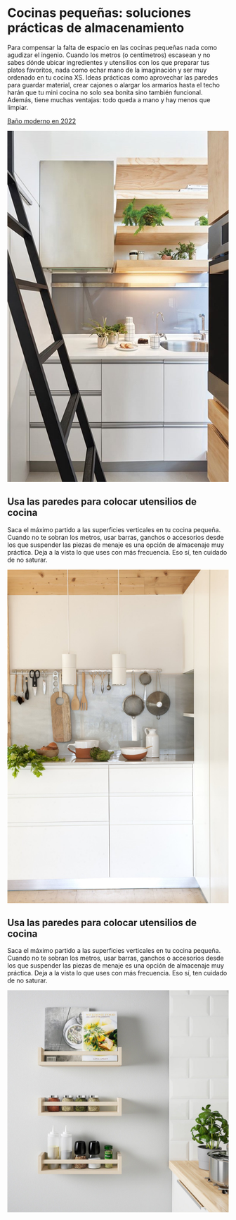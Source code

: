 # Cocinas pequeñas: soluciones prácticas de almacenamiento

Para compensar la falta de espacio en las cocinas pequeñas nada como agudizar el ingenio. 
Cuando los metros (o centímetros) escasean y no sabes dónde ubicar ingredientes 
y utensilios con los que preparar tus platos favoritos, 
nada como echar mano de la imaginación y ser muy ordenado en tu cocina XS. 
Ideas prácticas como aprovechar las paredes para guardar material, 
crear cajones o alargar los armarios hasta el techo harán que tu mini cocina no solo sea bonita sino también funcional. 
Además, tiene muchas ventajas: todo queda a mano y hay menos que limpiar.

[Baño moderno en 2022](pagina2.md)

![alt text](los-modulos.jpeg)

## Usa las paredes para colocar utensilios de cocina

Saca el máximo partido a las superficies verticales en tu cocina pequeña.
Cuando no te sobran los metros, usar barras, ganchos o accesorios desde 
los que suspender las piezas de menaje es una opción de almacenaje muy práctica. 
Deja a la vista lo que uses con más frecuencia. Eso sí, ten cuidado de no saturar.

![alt text](paredes_1333x2000.jpeg)

## Usa las paredes para colocar utensilios de cocina

Saca el máximo partido a las superficies verticales en tu cocina pequeña. 
Cuando no te sobran los metros, usar barras, ganchos o accesorios desde los que 
suspender las piezas de menaje es una opción de almacenaje muy práctica. 
Deja a la vista lo que uses con más frecuencia. Eso sí, ten cuidado de no saturar.

![alt text](estante_1400x1400.jpeg)
